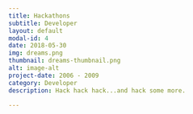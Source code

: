 ```yaml
---
title: Hackathons
subtitle: Developer
layout: default
modal-id: 4
date: 2018-05-30
img: dreams.png
thumbnail: dreams-thumbnail.png
alt: image-alt
project-date: 2006 - 2009
category: Developer
description: Hack hack hack...and hack some more.

---
```

